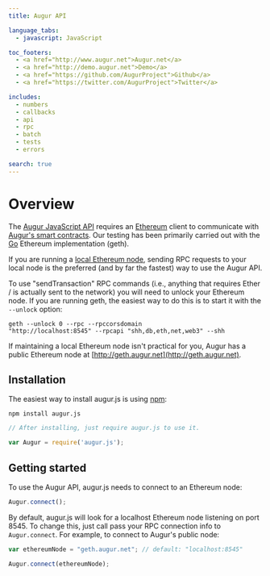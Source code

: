 ```yaml
---
title: Augur API

language_tabs:
  - javascript: JavaScript

toc_footers:
  - <a href="http://www.augur.net">Augur.net</a>
  - <a href="http://demo.augur.net">Demo</a>
  - <a href="https://github.com/AugurProject">Github</a>
  - <a href="https://twitter.com/AugurProject">Twitter</a>

includes:
  - numbers
  - callbacks
  - api
  - rpc
  - batch
  - tests
  - errors

search: true
---
```

Overview
========

The [Augur JavaScript API](https://github.com/AugurProject/augur.js) requires an [Ethereum](https://www.ethereum.org/) client to communicate with [Augur's smart contracts](https://github.com/AugurProject/augur-core).  Our testing has been primarily carried out with the [Go](https://github.com/ethereum/go-ethereum) Ethereum implementation (geth).

If you are running a [local Ethereum node](https://github.com/ethereum/go-ethereum/wiki/Building-Ethereum), sending RPC requests to your local node is the preferred (and by far the fastest) way to use the Augur API.

<aside class="notice">To use "sendTransaction" RPC commands (i.e., anything that requires Ether / is actually sent to the network) you will need to unlock your Ethereum node.  If you are running geth, the easiest way to do this is to start it with the <code>--unlock</code> option:

<code class="block">geth --unlock 0 --rpc --rpccorsdomain "http://localhost:8545" --rpcapi "shh,db,eth,net,web3" --shh</code>
</aside>

If maintaining a local Ethereum node isn't practical for you, Augur has a public Ethereum node at [http://geth.augur.net](http://geth.augur.net).

Installation
------------

The easiest way to install augur.js is using [npm](https://www.npmjs.com/package/augur.js):

`npm install augur.js`

```javascript
// After installing, just require augur.js to use it.

var Augur = require('augur.js');
```

Getting started
---------------

To use the Augur API, augur.js needs to connect to an Ethereum node:

```javascript
Augur.connect();
```

By default, augur.js will look for a localhost Ethereum node listening on port 8545.  To change this, just call pass your RPC connection info to `Augur.connect`.  For example, to connect to Augur's public node:

```javascript
var ethereumNode = "geth.augur.net"; // default: "localhost:8545"

Augur.connect(ethereumNode);
```
